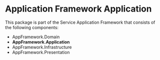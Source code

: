 # Application Framework Application

This package is part of the Service Application Framework that consists of the following components:

* AppFramework.Domain
* **AppFramework.Application**
* AppFramework.Infrastructure
* AppFramework.Presentation
